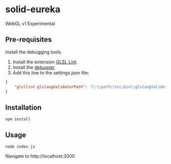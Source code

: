 # solid-eureka
WebGL v1 Experimental

## Pre-requisites
Install the debugging tools.

1. Install the extension [GLSL Lint](https://marketplace.visualstudio.com/items?itemName=dtoplak.vscode-glsllint).
2. Install the [debugger](https://github.com/KhronosGroup/glslang/releases/tag/master-tot)
3. Add this line to the settings.json file:
```json
{
    "glsllint.glslangValidatorPath": "C:\\path\\to\\bin\\glslangValidator.exe",
}
```
## Installation
```
npm install
```

## Usage
```
node index.js
```

Navigate to http://localhost:3000